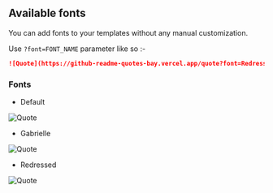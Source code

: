## Available fonts

You can add fonts to your templates without any manual customization.

Use `?font=FONT_NAME` parameter like so :-

```md
![Quote](https://github-readme-quotes-bay.vercel.app/quote?font=Redressed)
```

### Fonts

- Default <br>

![Quote](https://github-readme-quotes-bay.vercel.app/quote?theme=dark)

- Gabrielle <br>

![Quote](https://github-readme-quotes-bay.vercel.app/quote?theme=dark&font=Gabrielle)

- Redressed <br>

![Quote](https://github-readme-quotes-bay.vercel.app/quote?theme=dark&font=Redressed)

